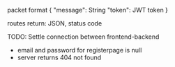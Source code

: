 packet format
{
    "message": String
    "token": JWT token
}

routes return: JSON, status code

TODO:
Settle connection between frontend-backend
- email and password for registerpage is null
- server returns 404 not found